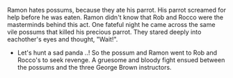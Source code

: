 Ramon hates possums, because they ate his parrot.
His parrot screamed for help before he was eaten.
Ramon didn't know that Rob and Rocco were the masterminds behind this act. 
One fateful night he came across the same vile possums that killed his precious parrot. 
They stared deeply into eachother's eyes and thought, "Wait!".
- Let's hunt a sad panda ..!
So the possum and Ramon went to Rob and Rocco's to seek revenge.
A gruesome and bloody fight ensued between the possums and the three George Brown instructors. 